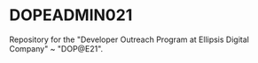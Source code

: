 # DOPEADMIN021
Repository for the "Developer Outreach Program at Ellipsis Digital Company" ~ "DOP@E21".
